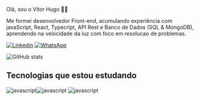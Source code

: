 Olá, sou o Vitor Hugo ✋🏻

Me formei desenvolvedor Front-end, acumulando experiência com javaScript, React, Typecript, API Rest e Banco de Dados (SQL & MongoDB), aprendendo na velocidade da luz com foco em resolucao de problemas.

[![Linkedin](https://img.shields.io/badge/LinkedIn-0077B5?style=for-the-badge&logo=linkedin&logoColor=white)](https://www.linkedin.com/in/vitor-hugo-silva-de-souza-662a50222/)
[![WhatsApp](https://img.shields.io/badge/WhatsApp-25D366?style=for-the-badge&logo=whatsapp&logoColor=white)](https://wa.me/qr/JGASNMTHZQZOP1) 

![GitHub stats](https://github-readme-stats.vercel.app/api?username=vitor575&show_icons=true&theme=dracula)

## Tecnologias que estou estudando
<img align ="center" alt="javascript" src="https://img.shields.io/badge/JavaScript-F7DF1E?style=for-the-badge&logo=javascript&logoColor=black"><img align ="center" alt="javascript" src="https://img.shields.io/badge/MySQL-00000F?style=for-the-badge&logo=mysql&logoColor=white">
<img align ="center" alt="javascript" src="https://img.shields.io/badge/React-20232A?style=for-the-badge&logo=react&logoColor=61DAFB">
<!--
**vitor575/vitor575** is a ✨ _special_ ✨ repository because its `README.md` (this file) appears on your GitHub profile.

Here are some ideas to get you started:

- 🔭 I’m currently working on ...
- 🌱 I’m currently learning ...
- 👯 I’m looking to collaborate on ...
- 🤔 I’m looking for help with ...
- 💬 Ask me about ...
- 📫 How to reach me: ...
- 😄 Pronouns: ...
- ⚡ Fun fact: ...
-->

